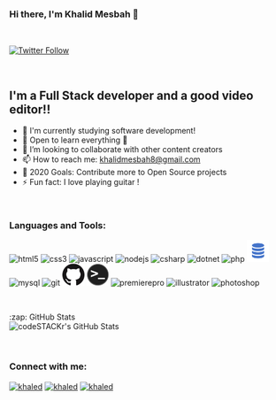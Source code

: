 ### Hi there, I'm Khalid Mesbah 👋

<br/>


[![Twitter Follow](https://img.shields.io/twitter/follow/kemfilms?color=1DA1F2&logo=twitter&style=for-the-badge)](https://twitter.com/intent/follow?original_referer=https%3A%2F%2Fgithub.com%2FcodeSTACKr&screen_name=KHALED)


<br/>

## I'm a Full Stack developer and a good video editor!!

- 🔭 I'm currently studying software development!
- 🌱 Open to learn everything 🤣
- 👯 I’m looking to collaborate with other content creators
- 📫 How to reach me: khalidmesbah8@gmail.com
- 🥅 2020 Goals: Contribute more to Open Source projects
- ⚡ Fun fact: I love playing guitar !

<br />

### Languages and Tools:

<p align="left">
 <img src="https://devicons.github.io/devicon/devicon.git/icons/html5/html5-original-wordmark.svg" alt="html5" width="40" height="40"/> 
 <img src="https://devicons.github.io/devicon/devicon.git/icons/css3/css3-original-wordmark.svg" alt="css3" width="40" height="40"/> 
 <img src="https://devicons.github.io/devicon/devicon.git/icons/javascript/javascript-original.svg" alt="javascript" width="40" height="40"/>
 <img src="https://devicons.github.io/devicon/devicon.git/icons/nodejs/nodejs-original-wordmark.svg" alt="nodejs" width="60" height="60"/> 
 <img src="https://devicons.github.io/devicon/devicon.git/icons/csharp/csharp-original.svg" alt="csharp" width="40" height="40"/> 
 <img src="https://devicons.github.io/devicon/devicon.git/icons/dot-net/dot-net-original-wordmark.svg" alt="dotnet" width="40" height="40"/> 
 <img src="https://devicons.github.io/devicon/devicon.git/icons/php/php-original.svg" alt="php" width="45" height="45"/>
 <img alt="SQL" width="40px" src="https://raw.githubusercontent.com/github/explore/80688e429a7d4ef2fca1e82350fe8e3517d3494d/topics/sql/sql.png" />
 <img src="https://devicons.github.io/devicon/devicon.git/icons/mysql/mysql-original-wordmark.svg" alt="mysql" width="50" height="50"/> 
 <img src="https://www.vectorlogo.zone/logos/git-scm/git-scm-icon.svg" alt="git" width="40" height="40"/> 
 <img alt="GitHub" width="40px" src="https://raw.githubusercontent.com/github/explore/78df643247d429f6cc873026c0622819ad797942/topics/github/github.png" />
 <img alt="Terminal" width="40px" src="https://raw.githubusercontent.com/github/explore/80688e429a7d4ef2fca1e82350fe8e3517d3494d/topics/terminal/terminal.png" />
 <img src="https://upload.wikimedia.org/wikipedia/commons/f/f2/Adobe_Premiere_Pro_Logo.svg" alt="premierepro" width="40" height="40"/>
 <img src="https://www.vectorlogo.zone/logos/adobe_illustrator/adobe_illustrator-icon.svg" alt="illustrator" width="40" height="40"/> 
 <img src="https://devicons.github.io/devicon/devicon.git/icons/photoshop/photoshop-plain.svg" alt="photoshop" width="40" height="40"/> 
 </p>

<br />

<p>
  <summary>:zap: GitHub Stats</summary>

  <img align="left" alt="codeSTACKr's GitHub Stats" src="https://github-readme-stats.codestackr.vercel.app/api?username=khaledmcbah&show_icons=true&hide_border=true" />

</p>

<br />
<br />

### Connect with me:
<p align="left">
<a href="https://twitter.com/kemfilms" target="blank"><img align="center" src="https://cdn.jsdelivr.net/npm/simple-icons@3.0.1/icons/twitter.svg" alt="khaled" height="30" width="30" /></a> <a href="https://linkedin.com/in/khalid-mesbah-ab8937195" target="blank"><img align="center" src="https://cdn.jsdelivr.net/npm/simple-icons@3.0.1/icons/linkedin.svg" alt="khaled" height="30" width="30" /></a> <a href="https://instagram.com/khaledthe.1" target="blank"><img align="center" src="https://cdn.jsdelivr.net/npm/simple-icons@3.0.1/icons/instagram.svg" alt="khaled" height="30" width="30" /></a>

</p>

